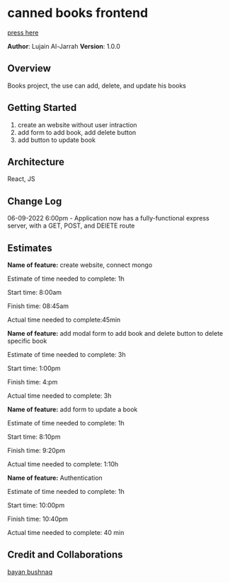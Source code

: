 # canned books frontend
[press here](https://glittery-shortbread-0b636a.netlify.app/)

**Author**: Lujain Al-Jarrah
**Version**: 1.0.0
<!-- (increment the patch/fix version number if you make more commits past your first submission) -->

## Overview
<!-- Provide a high level overview of what this application is and why you are building it, beyond the fact that it's an assignment for this class. (i.e. What's your problem domain?) -->
Books project, the use can add, delete, and update his books

## Getting Started
<!-- What are the steps that a user must take in order to build this app on their own machine and get it running? -->
1. create an website without  user intraction
2. add form to add book, add delete button  
3. add button to update book
## Architecture
<!-- Provide a detailed description of the application design. What technologies (languages, libraries, etc) you're using, and any other relevant design information. -->
React, JS

## Change Log
<!-- Use this area to document the iterative changes made to your application as each feature is successfully implemented. Use time stamps. Here's an example:

01-01-2001 4:59pm - Application now has a fully-functional express server, with a GET route for the location resource. -->
06-09-2022 6:00pm - Application now has a fully-functional express server, with a GET, POST, and DElETE route


## Estimates
<!-- See below -->
**Name of feature:**  create website,  connect mongo

Estimate of time needed to complete: 1h

Start time: 8:00am

Finish time: 08:45am

Actual time needed to complete:45min

**Name of feature:** add modal form to add book and delete button to delete specific book

Estimate of time needed to complete: 3h

Start time: 1:00pm

Finish time: 4:pm

Actual time needed to complete: 3h

**Name of feature:** add form to update a book 

Estimate of time needed to complete: 1h

Start time: 8:10pm

Finish time: 9:20pm

Actual time needed to complete: 1:10h

**Name of feature:** Authentication

Estimate of time needed to complete: 1h

Start time: 10:00pm

Finish time: 10:40pm

Actual time needed to complete: 40 min


## Credit and Collaborations
<!-- Give credit (and a link) to other people or resources that helped you build this application. -->
[bayan bushnaq](https://github.com/BayanBushnaq)
